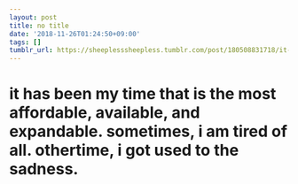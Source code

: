 ```yaml
---
layout: post
title: no title
date: '2018-11-26T01:24:50+09:00'
tags: []
tumblr_url: https://sheeplesssheepless.tumblr.com/post/180508831718/it-has-been-my-time-that-is-the-most-affordable
---
```

# it has been my time that is the most affordable, available, and expandable. sometimes, i am tired of all. othertime, i got used to the sadness. 
